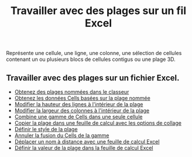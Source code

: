 ﻿---
title: Travailler avec des plages sur un fil Excel
second_title: Aspose.Cells Cloud Documen
linktitle: A sonné
type: docs
url: /fr/ranges/
aliases: [/working-with-ranges/]
keywords: Working with ranges on an Excel fil
description: Comment travailler avec des plages sur un fichier Excel à l'aide de Aspose.Cells Cloud REST API. Le SDK prend en charge les types de langages de développement. Ils incluent Android, C#, Go, Java, NodeJS, Perl, PHP, Python, Ruby et Swift.
weight: 100
---
Représente une cellule, une ligne, une colonne, une sélection de cellules contenant un ou plusieurs blocs de cellules contigus ou une plage 3D.

## Travailler avec des plages sur un fichier Excel.

- [Obtenez des plages nommées dans le classeur](/cells/fr/get-named-ranges-inside-the-workbook/)
- [Obtenez les données Cells basées sur la plage nommée](/cells/fr/get-cells-data-based-on-named-range/)
- [Modifier la hauteur des lignes à l'intérieur de la plage](/cells/fr/cells/change-heights-of-rows-inside-the-range/)
- [Modifier la largeur des colonnes à l'intérieur de la plage](/cells/fr/change-widths-of-columns-inside-the-range/)
- [Combine une gamme de Cells dans une seule cellule](/cells/fr/combines-a-range-of-cells-into-a-single-cell/)
- [Copier la plage dans une feuille de calcul avec les options de collage](/cells/fr/copy-range-in-a-worksheet-with-paste-options/)
- [Définir le style de la plage](/cells/fr/set-the-style-of-the-range/)
- [Annuler la fusion du Cells de la gamme](/cells/fr/unmerge-merged-cells-of-the-range/)
- [Déplacer un nom à distance avec une feuille de calcul Excel](/cells/fr/move-a-named-ranged-with-a-excel-worksheet/)
- [Définir la valeur de la plage dans la feuille de calcul Excel](/cells/fr/ranges/set-value/)
